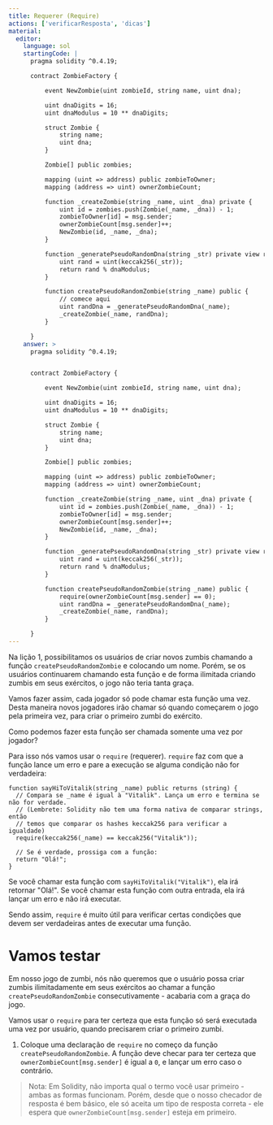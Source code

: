 ```yaml
---
title: Requerer (Require)
actions: ['verificarResposta', 'dicas']
material:
  editor:
    language: sol
    startingCode: |
      pragma solidity ^0.4.19;

      contract ZombieFactory {

          event NewZombie(uint zombieId, string name, uint dna);

          uint dnaDigits = 16;
          uint dnaModulus = 10 ** dnaDigits;

          struct Zombie {
              string name;
              uint dna;
          }

          Zombie[] public zombies;

          mapping (uint => address) public zombieToOwner;
          mapping (address => uint) ownerZombieCount;

          function _createZombie(string _name, uint _dna) private {
              uint id = zombies.push(Zombie(_name, _dna)) - 1;
              zombieToOwner[id] = msg.sender;
              ownerZombieCount[msg.sender]++;
              NewZombie(id, _name, _dna);
          }

          function _generatePseudoRandomDna(string _str) private view returns (uint) {
              uint rand = uint(keccak256(_str));
              return rand % dnaModulus;
          }

          function createPseudoRandomZombie(string _name) public {
              // comece aqui
              uint randDna = _generatePseudoRandomDna(_name);
              _createZombie(_name, randDna);
          }

      }
    answer: >
      pragma solidity ^0.4.19;


      contract ZombieFactory {

          event NewZombie(uint zombieId, string name, uint dna);

          uint dnaDigits = 16;
          uint dnaModulus = 10 ** dnaDigits;

          struct Zombie {
              string name;
              uint dna;
          }

          Zombie[] public zombies;

          mapping (uint => address) public zombieToOwner;
          mapping (address => uint) ownerZombieCount;

          function _createZombie(string _name, uint _dna) private {
              uint id = zombies.push(Zombie(_name, _dna)) - 1;
              zombieToOwner[id] = msg.sender;
              ownerZombieCount[msg.sender]++;
              NewZombie(id, _name, _dna);
          }

          function _generatePseudoRandomDna(string _str) private view returns (uint) {
              uint rand = uint(keccak256(_str));
              return rand % dnaModulus;
          }

          function createPseudoRandomZombie(string _name) public {
              require(ownerZombieCount[msg.sender] == 0);
              uint randDna = _generatePseudoRandomDna(_name);
              _createZombie(_name, randDna);
          }

      }
---
```


Na lição 1, possibilitamos os usuários de criar novos zumbis chamando a função `createPseudoRandomZombie` e colocando um nome. Porém, se os usuários continuarem chamando esta função e de forma ilimitada criando zumbis em seus exércitos, o jogo não teria tanta graça.

Vamos fazer assim, cada jogador só pode chamar esta função uma vez. Desta maneira novos jogadores irão chamar só quando começarem o jogo pela primeira vez, para criar o primeiro zumbi do exército.

Como podemos fazer esta função ser chamada somente uma vez por jogador?

Para isso nós vamos usar o `require` (requerer). `require` faz com que a função lance um erro e pare a execução se alguma condição não for verdadeira:

```
function sayHiToVitalik(string _name) public returns (string) {
  // Compara se _name é igual à "Vitalik". Lança um erro e termina se não for verdade.
  // (Lembrete: Solidity não tem uma forma nativa de comparar strings, então
  // temos que comparar os hashes keccak256 para verificar a igualdade)
  require(keccak256(_name) == keccak256("Vitalik"));

  // Se é verdade, prossiga com a função:
  return "Olá!";
}
```

Se você chamar esta função com `sayHiToVitalik("Vitalik")`, ela irá retornar "Olá!". Se você chamar esta função com outra entrada, ela irá lançar um erro e não irá executar.

Sendo assim, `require` é muito útil para verificar certas condições que devem ser verdadeiras antes de executar uma função.

# Vamos testar

Em nosso jogo de zumbi, nós não queremos que o usuário possa criar zumbis ilimitadamente em seus exércitos ao chamar a função `createPseudoRandomZombie` consecutivamente - acabaria com a graça do jogo.

Vamos usar o `require` para ter certeza que esta função só será executada uma vez por usuário, quando precisarem criar o primeiro zumbi.

1. Coloque uma declaração de `require` no começo da função `createPseudoRandomZombie`. A função deve checar para ter certeza que `ownerZombieCount[msg.sender]` é igual a `0`, e lançar um erro caso o contrário.

> Nota: Em Solidity, não importa qual o termo você usar primeiro - ambas as formas funcionam. Porém, desde que o nosso checador de resposta é bem básico, ele só aceita um tipo de resposta correta - ele espera que `ownerZombieCount[msg.sender]` esteja em primeiro.
